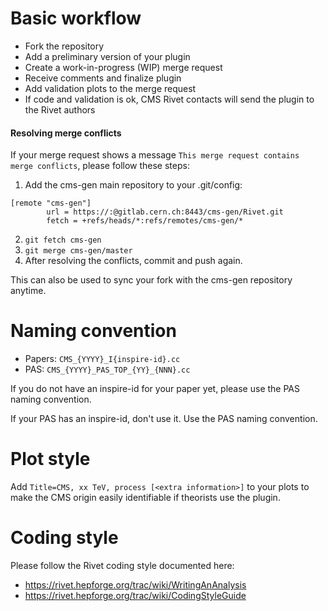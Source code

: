 # Basic workflow

* Fork the repository
* Add a preliminary version of your plugin
* Create a work-in-progress (WIP) merge request
* Receive comments and finalize plugin
* Add validation plots to the merge request
* If code and validation is ok, CMS Rivet contacts will send the plugin to the Rivet authors

#### Resolving merge conflicts

If your merge request shows a message `This merge request contains merge conflicts`, please follow these steps:

1. Add the cms-gen main repository to your .git/config:
```
[remote "cms-gen"]
        url = https://:@gitlab.cern.ch:8443/cms-gen/Rivet.git
        fetch = +refs/heads/*:refs/remotes/cms-gen/*
```
2. `git fetch cms-gen`
3. `git merge cms-gen/master`
4. After resolving the conflicts, commit and push again.

This can also be used to sync your fork with the cms-gen repository anytime.

# Naming convention

* Papers: `CMS_{YYYY}_I{inspire-id}.cc`
* PAS: `CMS_{YYYY}_PAS_TOP_{YY}_{NNN}.cc`

If you do not have an inspire-id for your paper yet, please use the PAS naming convention.

If your PAS has an inspire-id, don't use it. Use the PAS naming convention.

# Plot style

Add `Title=CMS, xx TeV, process [<extra information>]` to your plots to make the CMS origin easily identifiable if theorists use the plugin.

# Coding style

Please follow the Rivet coding style documented here:
* https://rivet.hepforge.org/trac/wiki/WritingAnAnalysis
* https://rivet.hepforge.org/trac/wiki/CodingStyleGuide
